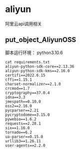 # aliyun
阿里云api调用相关


## put_object_AliyunOSS
脚本运行环境：
python3.10.6

```
cat requirements.txt
aliyun-python-sdk-core==2.13.36
aliyun-python-sdk-kms==2.16.0
certifi==2022.6.15
cffi==1.15.1
charset-normalizer==2.1.0
crcmod==1.7
cryptography==37.0.4
idna==3.3
jmespath==0.10.0
oss2==2.16.0
pycparser==2.21
pycryptodome==3.15.0
pywebio==1.6.2
requests==2.28.1
six==1.16.0
tornado==6.2
ua-parser==0.15.0
urllib3==1.26.11
user-agents==2.2.0
```
